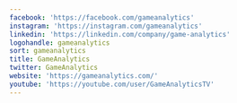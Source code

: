```yaml
---
facebook: 'https://facebook.com/gameanalytics'
instagram: 'https://instagram.com/gameanalytics'
linkedin: 'https://linkedin.com/company/game-analytics'
logohandle: gameanalytics
sort: gameanalytics
title: GameAnalytics
twitter: GameAnalytics
website: 'https://gameanalytics.com/'
youtube: 'https://youtube.com/user/GameAnalyticsTV'
---
```

